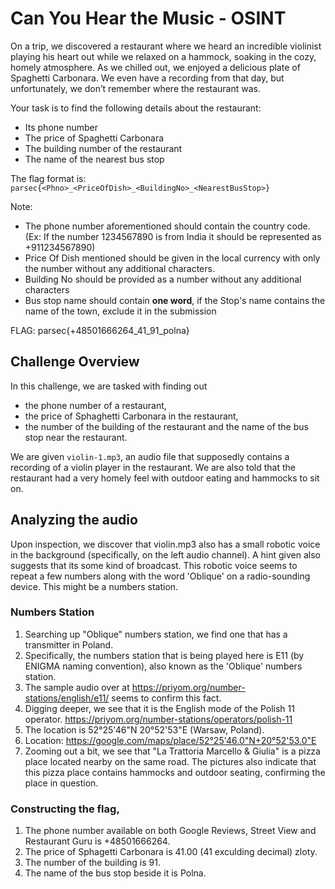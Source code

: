 # Can You Hear the Music - OSINT
On a trip, we discovered a restaurant where we heard an incredible violinist playing his heart out while we relaxed on a hammock, soaking in the cozy, homely atmosphere. As we chilled out, we enjoyed a delicious plate of Spaghetti Carbonara. We even have a recording from that day, but unfortunately, we don’t remember where the restaurant was.

Your task is to find the following details about the restaurant:
- Its phone number
- The price of Spaghetti Carbonara
- The building number of the restaurant
- The name of the nearest bus stop

The flag format is: `parsec{<Phno>_<PriceOfDish>_<BuildingNo>_<NearestBusStop>}`

Note:
* The phone number aforementioned should contain the country code. (Ex: If the number 1234567890 is from India it should be represented as +911234567890)
* Price Of Dish mentioned should be given in the local currency with only the number without any additional characters.
* Building No should be provided as a number without any additional characters
* Bus stop name should contain **one word**, if the Stop's name contains the name of the town, exclude it in the submission


FLAG: parsec{+48501666264_41_91_polna}

## Challenge Overview

In this challenge, we are tasked with finding out 
 - the phone number of a restaurant, 
 - the price of Sphaghetti Carbonara in the restaurant, 
 - the number of the building of the restaurant and the name of the bus stop near the restaurant. 
 
We are given `violin-1.mp3`, an audio file that supposedly contains a recording of a violin player in the restaurant. We are also told that the restaurant had a very homely feel with outdoor eating and hammocks to sit on.

## Analyzing the audio

Upon inspection, we discover that violin.mp3 also has a small robotic voice in the background (specifically, on the left audio channel).
A hint given also suggests that its some kind of broadcast.
This robotic voice seems to repeat a few numbers along with the word 'Oblique' on a radio-sounding device.
This might be a numbers station.

### Numbers Station

1. Searching up "Oblique" numbers station, we find one that has a transmitter in Poland.
2. Specifically, the numbers station that is being played here is E11 (by ENIGMA naming convention), also known as the 'Oblique' numbers station.
3. The sample audio over at https://priyom.org/number-stations/english/e11/ seems to confirm this fact.
4. Digging deeper, we see that it is the English mode of the Polish 11 operator. https://priyom.org/number-stations/operators/polish-11
5. The location is 	52°25'46"N 20°52'53"E (Warsaw, Poland).
6. Location: https://google.com/maps/place/52°25'46.0"N+20°52'53.0"E
7. Zooming out a bit, we see that "La Trattoria Marcello & Giulia" is a pizza place located nearby on the same road. The pictures also indicate that this pizza place contains hammocks and outdoor seating, confirming the place in question. 

### Constructing the flag, 

1. The phone number available on both Google Reviews, Street View and Restaurant Guru is +48501666264.
2. The price of Sphagetti Carbonara is 41.00 (41 exculding decimal) zloty.
3. The number of the building is 91.
4. The name of the bus stop beside it is Polna.
